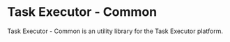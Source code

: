 Task Executor - Common
======================

Task Executor - Common is an utility library for the Task Executor platform.